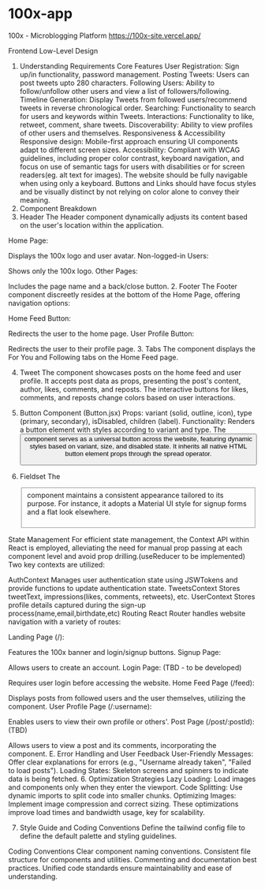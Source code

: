 # 100x-app

100x - Microblogging Platform
https://100x-site.vercel.app/

Frontend Low-Level Design
1. Understanding Requirements
Core Features
User Registration: Sign up/in functionality, password management.
Posting Tweets: Users can post tweets upto 280 characters.
Following Users: Ability to follow/unfollow other users and view a list of followers/following.
Timeline Generation: Display Tweets from followed users/recommend tweets in reverse chronological order.
Searching: Functionality to search for users and keywords within Tweets.
Interactions: Functionality to like, retweet, comment, share tweets.
Discoverability: Ability to view profiles of other users and themselves.
Responsiveness & Accessibility
Responsive design: Mobile-first approach ensuring UI components adapt to different screen sizes.
Accessibility:
Compliant with WCAG guidelines, including proper color contrast, keyboard navigation, and focus on use of semantic tags for users with disabilities or for screen readers(eg. alt text for images).
The website should be fully navigable when using only a keyboard.
Buttons and Links should have focus styles and be visually distinct by not relying on color alone to convey their meaning.
2. Component Breakdown
1. Header
The Header component dynamically adjusts its content based on the user's location within the application.

Home Page:

Displays the 100x logo and user avatar.
Non-logged-in Users:

Shows only the 100x logo.
Other Pages:

Includes the page name and a back/close button.
2. Footer
The Footer component discreetly resides at the bottom of the Home Page, offering navigation options:

Home Feed Button:

Redirects the user to the home page.
User Profile Button:

Redirects the user to their profile page.
3. Tabs
The <Tabs> component displays the For You and Following tabs on the Home Feed page.

4. Tweet
The <Tweet> component showcases posts on the home feed and user profile. It accepts post data as props, presenting the post's content, author, likes, comments, and reposts. The interactive buttons for likes, comments, and reposts change colors based on user interactions.

5. Button Component (Button.jsx)
Props: variant (solid, outline, icon), type (primary, secondary), isDisabled, children (label).
Functionality: Renders a button element with styles according to variant and type.
The <Button> component serves as a universal button across the website, featuring dynamic styles based on variant, size, and disabled state. It inherits all native HTML button element props through the spread operator.

6. Fieldset
The <Fieldset> component maintains a consistent appearance tailored to its purpose. For instance, it adopts a Material UI style for signup forms and a flat look elsewhere.

State Management
For efficient state management, the Context API within React is employed, alleviating the need for manual prop passing at each component level and avoid prop drilling.(useReducer to be implemented) Two key contexts are utilized:

AuthContext
Manages user authentication state using JSWTokens and provide functions to update authentication state.
TweetsContext
Stores tweetText, impressions(likes, comments, retweets), etc.
UserContext
Stores profile details captured during the sign-up process(name,email,birthdate,etc)
Routing
React Router handles website navigation with a variety of routes:

Landing Page (/):

Features the 100x banner and login/signup buttons.
Signup Page:

Allows users to create an account.
Login Page: (TBD - to be developed)

Requires user login before accessing the website.
Home Feed Page (/feed):

Displays posts from followed users and the user themselves, utilizing the <Tweet> component.
User Profile Page (/:username):

Enables users to view their own profile or others'.
Post Page (/post/:postId): (TBD)

Allows users to view a post and its comments, incorporating the <Tweet> component.
E. Error Handling and User Feedback
User-Friendly Messages: Offer clear explanations for errors (e.g., "Username already taken", "Failed to load posts").
Loading States: Skeleton screens and spinners to indicate data is being fetched.
6. Optimization
Strategies
Lazy Loading: Load images and components only when they enter the viewport.
Code Splitting: Use dynamic imports to split code into smaller chunks.
Optimizing Images: Implement image compression and correct sizing.
These optimizations improve load times and bandwidth usage, key for scalability.

7. Style Guide and Coding Conventions
Define the tailwind config file to define the default palette and styling guidelines.

Coding Conventions
Clear component naming conventions.
Consistent file structure for components and utilities.
Commenting and documentation best practices.
Unified code standards ensure maintainability and ease of understanding.

